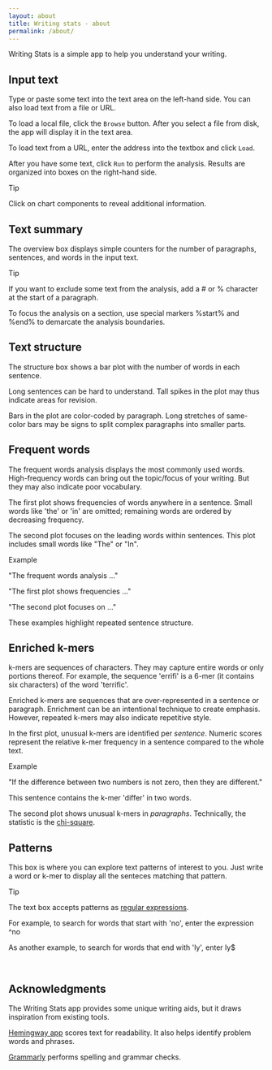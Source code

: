 ```yaml
---
layout: about
title: Writing stats - about
permalink: /about/
---
```



Writing Stats is a simple app to help you understand your writing. 




<span id="textarea"></span>

## Input text

Type or paste some text into the text area on the left-hand side. 
You can also load text from a file or URL.

 To load a local file, click the `Browse` button. After you select a file from 
disk, the app will display it in the text area.

To load text from a URL, enter the address into the textbox and click `Load`. 

After you have some text, click `Run` to perform the analysis. Results are 
organized into boxes on the right-hand side.

<div class="ws-example">
<span class="ws-example-header">Tip</span>
<p>Click on chart components to reveal additional information.</p>
</div>




<span id="overview"></span>

## Text summary

The overview box displays simple counters for the number of paragraphs, sentences, and 
words in the input text. 

<div class="ws-example">
<span class="ws-example-header">Tip</span>
<p>If you want to exclude some text from the analysis, 
add a <span class="ws-highlight">#</span> or 
<span class="ws-highlight">%</span> character at the start of a paragraph.</p>
<p>To focus the analysis on a section, use special markers
<span class="ws-highlight">%start%</span> and 
<span class="ws-highlight">%end%</span> to demarcate the analysis boundaries.</p>
</div>




<span id="structure"></span>

## Text structure

The structure box shows a bar plot with the number of words in each sentence.

Long sentences can be hard to understand. Tall spikes in the plot may thus
indicate areas for revision.

Bars in the plot are color-coded by paragraph. Long stretches of same-color 
bars may be signs to split complex paragraphs into smaller parts. 




<span id="words"></span>

## Frequent words

The frequent words analysis displays the most commonly used words. High-frequency 
words can bring out the topic/focus of your writing. But they may also indicate 
poor vocabulary. 

The first plot shows frequencies of words anywhere in a sentence. Small words
like 'the' or 'in' are omitted; remaining words are ordered by decreasing 
frequency. 

The second plot focuses on the leading words within sentences. This plot 
includes small words like "The" or "In".

<div class="ws-example">
<span class="ws-example-header">Example</span>

<p class="ws-quote"><span class="ws-highlight">"The</span> frequent words analysis ..."</p>

<p class="ws-quote"><span class="ws-highlight">"The</span> first plot shows frequencies ..."</p>

<p class="ws-quote"><span class="ws-highlight">"The</span> second plot focuses on ..."</p>

<p>These examples highlight repeated sentence structure.</p>
</div>




<span id="kmers"></span>

## Enriched k-mers

k-mers are sequences of characters. They may capture entire words or only portions
thereof. For example, the sequence 'errifi' is a 6-mer (it contains six characters)
of the word 'terrific'. 

Enriched k-mers are sequences that are over-represented in a sentence or 
paragraph. Enrichment can be an intentional technique to create emphasis. 
However, repeated k-mers may also indicate repetitive style.

In the first plot, unusual k-mers are identified per *sentence*. Numeric scores 
represent the relative k-mer frequency in a sentence compared to the whole text. 

<div class="ws-example">
<span class="ws-example-header">Example</span>
<p class="ws-quote">"If the <span class="ws-highlight">difference</span> between 
two numbers is not zero, then they are <span class="ws-highlight">different</span>."</p>
<p>This sentence contains the k-mer 'differ' in two words.</p>
</div>

The second plot shows unusual k-mers in *paragraphs*. Technically, the 
statistic is the
[chi-square](https://en.wikipedia.org/wiki/Chi-squared_distribution). 




<span id="patterns"></span>

## Patterns

This box is where you can explore text patterns of interest to you. Just write a 
word or k-mer to display all the senteces matching that pattern.

<div class="ws-example">
<span class="ws-example-header">Tip</span>
<p>The text box accepts patterns as 
<a href="https://en.wikipedia.org/wiki/Regular_expression">regular expressions</a>.</p>

<p>For example, to search for words that start with 'no', enter
the expression <span class="ws-highlight">^no</span></p> 

<p>As another example, to search for words that 
end with 'ly', enter <span class="ws-highlight">ly$</span></p>
</div>




<br/>
<span id="thanks"></span>

## Acknowledgments

The Writing Stats app provides some unique writing aids, but it draws 
inspiration from existing tools. 

[Hemingway app](http://www.hemingwayapp.com/) scores 
text for readability. It also helps identify problem words and phrases.

[Grammarly](https://www.grammarly.com/) performs spelling and grammar checks.
 
